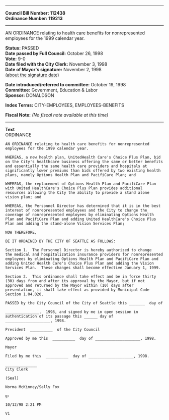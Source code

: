 * * * * *  
  
**Council Bill Number: [](#h0)[](#h2)112438**   
**Ordinance Number: 119213**  
  
* * * * *  
  
AN ORDINANCE relating to health care benefits for nonrepresented employees for the 1999 calendar year.  
  
**Status:** PASSED   
**Date passed by Full Council:** October 26, 1998   
**Vote:** 9-0   
**Date filed with the City Clerk:** November 3, 1998   
**Date of Mayor's signature:** November 2, 1998   
[(about the signature date)](/~public/approvaldate.htm)   
  
  
**Date introduced/referred to committee:** October 19, 1998   
**Committee:** Government, Education & Labor   
**Sponsor:** DONALDSON   
  
**Index Terms:** CITY-EMPLOYEES, EMPLOYEES-BENEFITS  
  
**Fiscal Note:** *(No fiscal note available at this time)*  
  
* * * * *  
  
**Text**  
    ORDINANCE  
  
    AN ORDINANCE relating to health care benefits for nonrepresented  
    employees for the 1999 calendar year.  
  
    WHEREAS, a new health plan, UnitedHealth Care's Choice Plus Plan, bid  
    on the City's healthcare business offering the same or better benefits  
    and essentially the same health care providers and hospitals at  
    significantly lower premiums than bids offered by two existing health  
    plans, namely Options Health Plan and PacifiCare Plan; and  
  
    WHEREAS, the replacement of Options Health Plan and PacifiCare Plan  
    with United HealthCare's Choice Plus Plan provides additional  
    resources allowing the City the ability to provide a stand alone  
    vision plan; and  
  
    WHEREAS, the Personnel Director has determined that it is in the best  
    interest of nonrepresented employees and the City to change the  
    coverage of nonrepresented employees by eliminating Options Health  
    Plan and PacifiCare Plan and adding United HealthCare's Choice Plus  
    Plan and adding the stand-alone Vision Services Plan;  
  
    NOW THEREFORE,  
  
    BE IT ORDAINED BY THE CITY OF SEATTLE AS FOLLOWS:  
  
    Section 1.  The Personnel Director is hereby authorized to change  
    the medical and hospitalization insurance providers for nonrepresented  
    employees by eliminating Options Health Plan and PacifiCare Plan and  
    adding United Health Care's Choice Plus Plan and adding the Vision  
    Services Plan.  These changes shall become effective January 1, 1999.  
  
    Section 2.  This ordinance shall take effect and be in force thirty  
    (30) days from and after its approval by the Mayor, but if not  
    approved and returned by the Mayor within (10) days after  
    presentation, it shall take effect as provided by Municipal Code  
    Section 1.04.020.  
  
    PASSED by the City Council of the City of Seattle this _______  day of  
  
    _______________,  1998, and signed by me in open session in  
    authentication of its passage this ______ day of  
    ____________________, 1998.  
  
    President  __________  of the City Council  
  
    Approved by me this  __________  day of ____________________, 1998.  
  
    Mayor  
  
    Filed by me this  __________  day of ____________________, 1998.  
  
    ______________  
    City Clerk  
  
    (Seal)  
  
    Norma McKinney/Sally Fox  
  
    g:  
  
    10/12/98 2:21 PM  
  
    V1  
